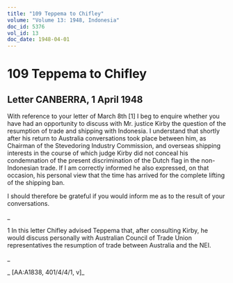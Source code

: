 ```yaml
---
title: "109 Teppema to Chifley"
volume: "Volume 13: 1948, Indonesia"
doc_id: 5376
vol_id: 13
doc_date: 1948-04-01
---
```


# 109 Teppema to Chifley

## Letter CANBERRA, 1 April 1948

With reference to your letter of March 8th [1] I beg to enquire whether you have had an opportunity to discuss with Mr. justice Kirby the question of the resumption of trade and shipping with Indonesia. I understand that shortly after his return to Australia conversations took place between him, as Chairman of the Stevedoring Industry Commission, and overseas shipping interests in the course of which judge Kirby did not conceal his condemnation of the present discrimination of the Dutch flag in the non-Indonesian trade. If I am correctly informed he also expressed, on that occasion, his personal view that the time has arrived for the complete lifting of the shipping ban.

I should therefore be grateful if you would inform me as to the result of your conversations.

_

1 In this letter Chifley advised Teppema that, after consulting Kirby, he would discuss personally with Australian Council of Trade Union representatives the resumption of trade between Australia and the NEI.

_

_ [AA:A1838, 401/4/4/1, v]_
